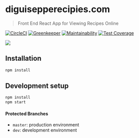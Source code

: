 # diguisepperecipies.com

> Front End React App for Viewing Recipes Online

[![CircleCI][circle-ci-badge]][circle-ci-url]
[![Greenkeeper][greenkeeper-badge]][greenkeeper-url]
[![Maintainability][code-climate-maintainability-badge]][code-climate-maintainability-url]
[![Test Coverage][code-climate-test-coverage-badge]][code-climate-test-coverage-url]

![][site-screenshot]

## Installation

```sh
npm install
```

## Development setup

```sh
npm install
npm start
```

#### Protected Branches

- `master`: production environment
- `dev`: development environment

<!-- Markdown link & img dfn's -->
[site-screenshot]: public/imgs/home-screenshot.png
[circle-ci-badge]: https://circleci.com/gh/jcuffney/diguisepperecipes.com.svg?style=svg
[circle-ci-url]: https://circleci.com/gh/jcuffney/diguisepperecipes.com
[code-climate-maintainability-badge]: https://api.codeclimate.com/v1/badges/2fc834f561333738d6b0/maintainability
[code-climate-maintainability-url]: https://codeclimate.com/github/jcuffney/diguisepperecipes.com/maintainability
[code-climate-test-coverage-badge]: https://codeclimate.com/github/jcuffney/diguisepperecipes.com/test_coverage 
[code-climate-test-coverage-url]: api.codeclimate.com/v1/badges/2fc834f561333738d6b0/test_coverage
[greenkeeper-badge]: https://badges.greenkeeper.io/jcuffney/cuffney.com.svg
[greenkeeper-url]: https://greenkeeper.io/